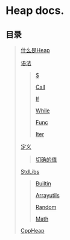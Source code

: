# Heap docs.

## 目录
> [什么是Heap](What_Is_Heap.md)
>
> [语法](grammar/index.md)
> 
> > [\$](grammar/replace.md)
> >
> > [Call](grammar/call.md)
> > 
> > [If](grammar/if.md)
> > 
> > [While](grammar/while.md)
> > 
> > [Func](grammar/func.md)
> >
> > [Iter](grammar/iter.md)
>
> [定义](define/index.md)
> > [切确的值](define/value.md)
>
> [StdLibs](stdlibs/index.md)
> > [Builtin](stdlibs/builtin/index.md)
> >
> > [Arrayutils](stdlibs/arrayutils/index.md)
> > 
> > [Random](stdlibs/random/index.md)
> >
> > [Math](stdlibs/math/index.md)
>
> [CppHeap](cppheap/README.md)